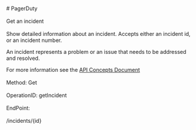 <br>#     PagerDuty</br>
<br>Get an incident</br>
<br>Show detailed information about an incident. Accepts either an incident id, or an incident number.

An incident represents a problem or an issue that needs to be addressed and resolved.

For more information see the [API Concepts Document](../../docs/CONCEPTS.md#incidents)
</br>
<br>Method: Get</br>
<br>OperationID: getIncident</br>
<br>EndPoint:</br>
<br>/incidents/{id}</br>
